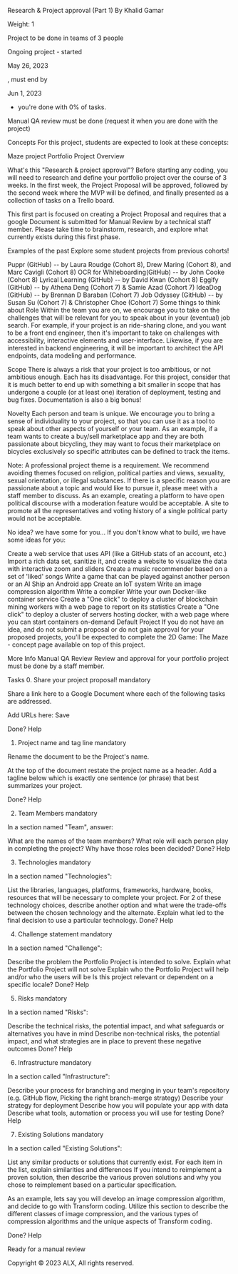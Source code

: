 Research & Project approval (Part 1)
By Khalid Gamar

Weight: 1

Project to be done in teams of 3 people

Ongoing project - started 

May 26, 2023

, must end by 

Jun 1, 2023

 - you're done with 0% of tasks.

Manual QA review must be done (request it when you are done with the project)

Concepts
For this project, students are expected to look at these concepts:

Maze project
Portfolio Project Overview


What's this "Research & project approval"?
Before starting any coding, you will need to research and define your portfolio project over the course of 3 weeks. In the first week, the Project Proposal will be approved, followed by the second week where the MVP will be defined, and finally presented as a collection of tasks on a Trello board.

This first part is focused on creating a Project Proposal and requires that a google Document is submitted for Manual Review by a technical staff member. Please take time to brainstorm, research, and explore what currently exists during this first phase.

Examples of the past
Explore some student projects from previous cohorts!

Puppr (GitHub) -- by Laura Roudge (Cohort 8), Drew Maring (Cohort 8), and Marc Cavigli (Cohort 8)
OCR for Whiteboarding(GitHub) -- by John Cooke (Cohort 8)
Lyrical Learning (GitHub) -- by David Kwan (Cohort 8)
Eggify (GitHub) -- by Athena Deng (Cohort 7) & Samie Azad (Cohort 7)
IdeaDog (GitHub) -- by Brennan D Baraban (Cohort 7)
Job Odyssey (GitHub) -- by Susan Su (Cohort 7) & Christopher Choe (Cohort 7)
Some things to think about
Role
Within the team you are on, we encourage you to take on the challenges that will be relevant for you to speak about in your (eventual) job search. For example, if your project is an ride-sharing clone, and you want to be a front end engineer, then it's important to take on challenges with accessibility, interactive elements and user-interface. Likewise, if you are interested in backend engineering, it will be important to architect the API endpoints, data modeling and performance.

Scope
There is always a risk that your project is too ambitious, or not ambitious enough. Each has its disadvantage. For this project, consider that it is much better to end up with something a bit smaller in scope that has undergone a couple (or at least one) iteration of deployment, testing and bug fixes. Documentation is also a big bonus!

Novelty
Each person and team is unique. We encourage you to bring a sense of individuality to your project, so that you can use it as a tool to speak about other aspects of yourself or your team. As an example, if a team wants to create a buy/sell marketplace app and they are both passionate about bicycling, they may want to focus their marketplace on bicycles exclusively so specific attributes can be defined to track the items.

Note: A professional project theme is a requirement. We recommend avoiding themes focused on religion, political parties and views, sexuality, sexual orientation, or illegal substances. If there is a specific reason you are passionate about a topic and would like to pursue it, please meet with a staff member to discuss. As an example, creating a platform to have open political discourse with a moderation feature would be acceptable. A site to promote all the representatives and voting history of a single political party would not be acceptable.

No idea? we have some for you...
If you don't know what to build, we have some ideas for you:

Create a web service that uses API (like a GitHub stats of an account, etc.)
Import a rich data set, sanitize it, and create a website to visualize the data with interactive zoom and sliders
Create a music recommender based on a set of 'liked' songs
Write a game that can be played against another person or an AI
Ship an Android app
Create an IoT system
Write an image compression algorithm
Write a compiler
Write your own Docker-like container service
Create a "One click" to deploy a cluster of blockchain mining workers with a web page to report on its statistics
Create a "One click" to deploy a cluster of servers hosting docker, with a web page where you can start containers on-demand
Default Project
If you do not have an idea, and do not submit a proposal or do not gain approval for your proposed projects, you'll be expected to complete the 2D Game: The Maze - concept page available on top of this project.

More Info
Manual QA Review
Review and approval for your portfolio project must be done by a staff member.

Tasks
0. Share your project proposal!
mandatory

Share a link here to a Google Document where each of the following tasks are addressed.

Add URLs here:
Save

 Done? Help

1. Project name and tag line
mandatory

Rename the document to be the Project's name.

At the top of the document restate the project name as a header. Add a tagline below which is exactly one sentence (or phrase) that best summarizes your project.

 Done? Help

2. Team Members
mandatory

In a section named "Team", answer:

What are the names of the team members?
What role will each person play in completing the project?
Why have those roles been decided?
 Done? Help

3. Technologies
mandatory

In a section named "Technologies":

List the libraries, languages, platforms, frameworks, hardware, books, resources that will be necessary to complete your project.
For 2 of these technology choices, describe another option and what were the trade-offs between the chosen technology and the alternate. Explain what led to the final decision to use a particular technology.
 Done? Help

4. Challenge statement
mandatory

In a section named "Challenge":

Describe the problem the Portfolio Project is intended to solve.
Explain what the Portfolio Project will not solve
Explain who the Portfolio Project will help and/or who the users will be
Is this project relevant or dependent on a specific locale?
 Done? Help

5. Risks
mandatory

In a section named "Risks":

Describe the technical risks, the potential impact, and what safeguards or alternatives you have in mind
Describe non-technical risks, the potential impact, and what strategies are in place to prevent these negative outcomes
 Done? Help

6. Infrastructure
mandatory

In a section called "Infrastructure":

Describe your process for branching and merging in your team's repository (e.g. GitHub flow, Picking the right branch-merge strategy)
Describe your strategy for deployment
Describe how you will populate your app with data
Describe what tools, automation or process you will use for testing
 Done? Help

7. Existing Solutions
mandatory

In a section called "Existing Solutions":

List any similar products or solutions that currently exist.
For each item in the list, explain similarities and differences
If you intend to reimplement a proven solution, then describe the various proven solutions and why you chose to reimplement based on a particular specification.

As an example, lets say you will develop an image compression algorithm, and decide to go with Transform coding. Utilize this section to describe the different classes of image compression, and the various types of compression algorithms and the unique aspects of Transform coding.

 Done? Help

Ready for a manual review

Copyright © 2023 ALX, All rights reserved.
